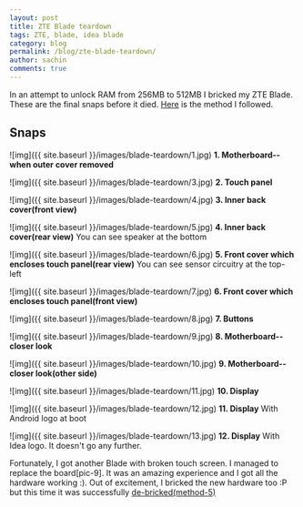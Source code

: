 ```yaml
---
layout: post
title: ZTE Blade teardown
tags: ZTE, blade, idea blade
category: blog
permalink: /blog/zte-blade-teardown/
author: sachin
comments: true
---
```


In an attempt to unlock RAM from 256MB to 512MB I bricked my ZTE
Blade. These are the final snaps before it died.
[Here](http://www.modaco.com/topic/339048-guide-flashing-firmware-to-bladelibra-via-windows/)
is the method I followed.

## Snaps

![img]({{ site.baseurl }}/images/blade-teardown/1.jpg)
**1. Motherboard--when outer cover removed**

![img]({{ site.baseurl }}/images/blade-teardown/3.jpg)
**2. Touch panel**

![img]({{ site.baseurl }}/images/blade-teardown/4.jpg)
**3. Inner back cover(front view)**

![img]({{ site.baseurl }}/images/blade-teardown/5.jpg)
**4. Inner back cover(rear view)** You can see speaker at the bottom

![img]({{ site.baseurl }}/images/blade-teardown/6.jpg)
**5. Front cover which encloses touch panel(rear view)** You can see
sensor circuitry at the top-left

![img]({{ site.baseurl }}/images/blade-teardown/7.jpg)
**6. Front cover which encloses touch panel(front view)**

![img]({{ site.baseurl }}/images/blade-teardown/8.jpg)
**7. Buttons**

![img]({{ site.baseurl }}/images/blade-teardown/9.jpg)
**8. Motherboard--closer look**

![img]({{ site.baseurl }}/images/blade-teardown/10.jpg)
**9. Motherboard--closer look(other side)**

![img]({{ site.baseurl }}/images/blade-teardown/11.jpg)
**10. Display**

![img]({{ site.baseurl }}/images/blade-teardown/12.jpg)
**11. Display** With Android logo at boot

![img]({{ site.baseurl }}/images/blade-teardown/13.jpg)
**12. Display** With Idea logo. It doesn't go any further.



Fortunately, I got another Blade with broken touch screen. I managed
to replace the board[pic-9]. It was an amazing experience and I
got all the hardware working :). Out of excitement, I bricked the new
hardware too :P but this time it was successfully
[de-bricked(method-5)](http://www.modaco.com/topic/343587-guide-de-bricking-a-zte-blade/)
